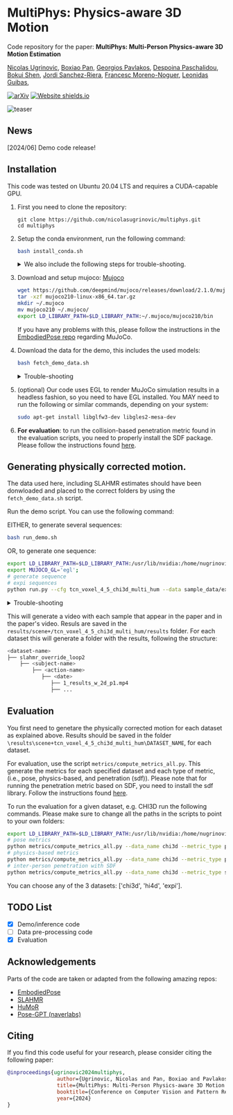 #  MultiPhys: Physics-aware 3D Motion 
Code repository for the paper:
**MultiPhys: Multi-Person Physics-aware 3D Motion Estimation**

[Nicolas Ugrinovic](http://www.iri.upc.edu/people/nugrinovic), 
[Boxiao Pan](https://cs.stanford.edu/~bxpan/), 
[Georgios Pavlakos](https://geopavlakos.github.io/), 
[Despoina Paschalidou](https://paschalidoud.github.io/), 
[Bokui Shen](https://cs.stanford.edu/people/bshen88/), 
[Jordi Sanchez-Riera](https://www.iri.upc.edu/staff/jsanchez), 
[Francesc Moreno-Noguer](http://www.iri.upc.edu/people/fmoreno/), 
[Leonidas Guibas](https://geometry.stanford.edu/member/guibas/), 


[![arXiv](https://img.shields.io/badge/arXiv-2312.05251-00ff00.svg)](https://arxiv.org/pdf/2404.11987.pdf)  [![Website shields.io](https://img.shields.io/website-up-down-green-red/http/shields.io.svg)](http://www.iri.upc.edu/people/nugrinovic/multiphys/)     

![teaser](assets/teaser.png)


[//]: # (## Code comming soon...)

## News
[2024/06] Demo code release!
## Installation
This code was tested on Ubuntu 20.04 LTS and requires a CUDA-capable GPU.

1. First you need to clone the repository:
    ```
    git clone https://github.com/nicolasugrinovic/multiphys.git
    cd multiphys
    ```

 
2. Setup the conda environment, run the following command:

    ```bash
    bash install_conda.sh
    ```
   
    <details>
        <summary>We also include the following steps for trouble-shooting.</summary>
   EITHER:
   
   * Manually install the env and dependencies
       ```bash
          conda create -n multiphys python=3.9 -y
          conda activate multiphys
          # install pytorch using pip, update with appropriate cuda drivers if necessary
          pip install torch==1.13.0 torchvision==0.14.0 --index-url https://download.pytorch.org/whl/cu117
          # uncomment if pip installation isn't working
          # conda install pytorch=1.13.0 torchvision=0.14.0 pytorch-cuda=11.7 -c pytorch -c nvidia -y
          # install remaining requirements
          pip install -r requirements.txt
       ```
   OR:
   * Create environment
       We use PyTorch 1.13.0 with CUDA 11.7. Use `env_build.yaml` to speed up installation using already-solved dependencies, though it might not be compatible with your CUDA driver.
       ```
       conda env create -f env_build.yml
       conda activate multiphys
       ```
  </details>

3. Download and setup mujoco: [Mujoco](https://mujoco.org/)
    ```bash
    wget https://github.com/deepmind/mujoco/releases/download/2.1.0/mujoco210-linux-x86_64.tar.gz
    tar -xzf mujoco210-linux-x86_64.tar.gz
    mkdir ~/.mujoco
    mv mujoco210 ~/.mujoco/
    export LD_LIBRARY_PATH=$LD_LIBRARY_PATH:~/.mujoco/mujoco210/bin
    ```
    If you have any problems with this, please follow the instructions in the [EmbodiedPose repo](https://github.com/zhengyiluo/EmbodiedPose?tab=readme-ov-file#dependencies) regarding MuJoCo.
    

4. Download the data for the demo, this includes the used models:

    ```bash
    bash fetch_demo_data.sh
    ```

    <details>
      <summary>Trouble-shooting</summary>

   * Download SMPL paramters from [SMPL](https://smpl.is.tue.mpg.de/). Put them in the `data/smpl` folder, unzip them into `data/smpl` folder. 
   Please download the v1.1.0 version, which contains the neutral humanoid. 
   * Download vPoser paramters from [SMPL-X](https://smpl-x.is.tue.mpg.de/). Put them in the `data/vposer` folder, unzip them into `data/vposer` folder.
  </details>

5. (optional) Our code uses EGL to render MuJoCo simulation results in a headless fashion, so you need to have EGL installed. 
You MAY need to run the following or similar commands, depending on your system:
    ```bash
   sudo apt-get install libglfw3-dev libgles2-mesa-dev
    ``` 
6. **For evaluation**: to run the collision-based penetration metric found in the evaluation scripts, 
you need to properly install the SDF package. 
Please follow the instructions found [here](https://github.com/nicolasugrinovic/multiphys/blob/main/sdf/README.md). 

## Generating physically corrected motion.
The data used here, including SLAHMR estimates should have 
been donwloaded and placed to the correct folders by using the `fetch_demo_data.sh` script. 

 Run the demo script. You can use the following command:

   EITHER, to generate several sequences:
   ```bash
   bash run_demo.sh
   ```
   OR, to generate one sequence:
   ```bash
   export LD_LIBRARY_PATH=$LD_LIBRARY_PATH:/usr/lib/nvidia:/home/nugrinovic/.mujoco/mujoco210/bin;
   export MUJOCO_GL='egl';
   # generate sequence
   # expi sequences
   python run.py --cfg tcn_voxel_4_5_chi3d_multi_hum --data sample_data/expi/expi_acro1_p1_phalpBox_all_slaInit_slaCam.pkl --data_name expi --name slahmr_override_loop2 --loops_uhc 2 --filter acro1_around-the-back1_cam20
   ```
 <details>
   <summary>Trouble-shooting</summary>

   * If you have any issues when running mujoco_py for the first time while compiling, take a look 
   at this github issue: [mujoco_py issue](https://github.com/openai/mujoco-py/issues/773#issuecomment-1639684035)
</details>


This will generate a video with each sample that appear in the paper and in the paper's video. Resuls are 
saved in the `results/scene+/tcn_voxel_4_5_chi3d_multi_hum/results` folder. For each dataset this will
generate a folder with the results, following the structure:

```bash
<dataset-name>
├── slahmr_override_loop2
    ├── <subject-name>
        ├── <action-name>
           ├── <date>
              ├── 1_results_w_2d_p1.mp4
              ├── ...
```


## Evaluation
You first need to genetare the physically corrected motion for each dataset as explained
above. Results should be saved in the folder `\results\scene+tcn_voxel_4_5_chi3d_multi_hum\DATASET_NAME`, 
for each dataset.

For evaluation, use the script `metrics/compute_metrics_all.py`. This generate 
the metrics for each specified dataset and each type of metric, (i.e., pose, physics-based, and 
penetration (sdf)). 
Please note that for running the penetration metric based on SDF, you need to install
the sdf library. Follow the instructions found [here](https://github.com/nicolasugrinovic/multiphys/blob/main/sdf/README.md). 

To run the evaluation for a given dataset, e.g. CHI3D run the following commands. Please make sure to 
change all the paths in the scripts to point to your own folders:
```bash
export LD_LIBRARY_PATH=$LD_LIBRARY_PATH:/usr/lib/nvidia:/home/nugrinovic/.mujoco/mujoco210/bin;
# pose metrics
python metrics/compute_metrics_all.py --data_name chi3d --metric_type pose_mp
# physics-based metrics
python metrics/compute_metrics_all.py --data_name chi3d --metric_type phys
# inter-person penetration with SDF
python metrics/compute_metrics_all.py --data_name chi3d --metric_type sdf

```
You can choose any of the 3 datasets: ['chi3d', 'hi4d', 'expi']. 

## TODO List

- [x] Demo/inference code
- [ ] Data pre-processing code
- [x] Evaluation

## Acknowledgements

Parts of the code are taken or adapted from the following amazing repos:

- [EmbodiedPose](https://github.com/zhengyiluo/EmbodiedPose) 
- [SLAHMR](https://github.com/vye16/slahmr)
- [HuMoR](https://github.com/davrempe/humor)
- [Pose-GPT (naverlabs)](https://github.com/naver/PoseGPT)


## Citing

If you find this code useful for your research, please consider citing the following paper:


```bibtex
@inproceedings{ugrinovic2024multiphys,
                author={Ugrinovic, Nicolas and Pan, Boxiao and Pavlakos, Georgios and Paschalidou, Despoina and Shen, Bokui and Sanchez-Riera, Jordi and Moreno-Noguer, Francesc and Guibas, Leonidas},
                title={MultiPhys: Multi-Person Physics-aware 3D Motion Estimation},
                booktitle={Conference on Computer Vision and Pattern Recognition (CVPR)},
                year={2024}
}
```